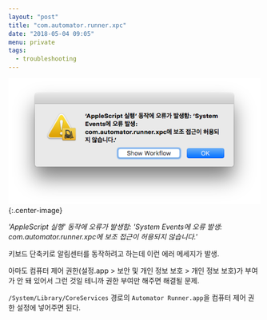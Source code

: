 ```yaml
---
layout: "post"
title: "com.automator.runner.xpc"
date: "2018-05-04 09:05"
menu: private
tags:
  - troubleshooting
---
```


![message](/images/2018-05-04/automatorrunnerxpc.png){:.center-image}

*'AppleScript 실행' 동작에 오류가 발생함: 'System Events에 오류 발생: com.automator.runner.xpc에 보조 접근이 허용되지 않습니다.'*

키보드 단축키로 알림센터를 동작하려고 하는데 이런 에러 메세지가 발생.

아마도 컴퓨터 제어 권한(설정.app > 보안 및 개인 정보 보호 > 개인 정보 보호)가 부여가 안 돼 있어서 그런 것일 테니까 권한 부여만 해주면 해결될 문제.

`/System/Library/CoreServices` 경로의 `Automator Runner.app`을 컴퓨터 제어 권한 설정에 넣어주면 된다.
